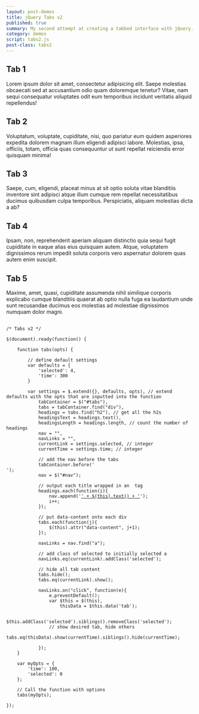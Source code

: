 ```yaml
---
layout: post-demos
title: jQuery Tabs v2
published: true
summary: My second attempt at creating a tabbed interface with jQuery.
category: demos
script: tabs2.js
post-class: tabs2
---
```


<div id="tabs" class="tabs-container">
    <div class="tab">
        <h2>Tab 1</h2>
        <p>Lorem ipsum dolor sit amet, consectetur adipisicing elit. Saepe molestias obcaecati sed at accusantium odio quam doloremque tenetur? Vitae, nam sequi consequatur voluptates odit eum temporibus incidunt veritatis aliquid repellendus!</p>
    </div>
    <div class="tab">
        <h2>Tab 2</h2>
        <p>Voluptatum, voluptate, cupiditate, nisi, quo pariatur eum quidem asperiores expedita dolorem magnam illum eligendi adipisci labore. Molestias, ipsa, officiis, totam, officia quas consequuntur ut sunt repellat reiciendis error quisquam minima!</p>
    </div>
    <div class="tab">
        <h2>Tab 3</h2>
        <p>Saepe, cum, eligendi, placeat minus at sit optio soluta vitae blanditiis inventore sint adipisci atque illum cumque rem repellat necessitatibus ducimus quibusdam culpa temporibus. Perspiciatis, aliquam molestias dicta a ab?</p>
    </div>
    <div class="tab">
        <h2>Tab 4</h2>
        <p>Ipsam, non, reprehenderit aperiam aliquam distinctio quia sequi fugit cupiditate in eaque alias eius quisquam autem. Atque, voluptatem dignissimos rerum impedit soluta corporis vero aspernatur dolorem quas autem enim suscipit.</p>
    </div>
    <div class="tab">
        <h2>Tab 5</h2>
        <p>Maxime, amet, quasi, cupiditate assumenda nihil similique corporis explicabo cumque blanditiis quaerat ab optio nulla fuga ea laudantium unde sunt recusandae ducimus eos molestias ad molestiae dignissimos numquam dolor magni.</p>
    </div>
</div>

<pre>
    <code>
/* Tabs v2 */

$(document).ready(function() {

    function tabs(opts) {

        // define default settings
        var defaults = {
            'selected': 4,
            'time': 300
        }

        var settings = $.extend({}, defaults, opts), // extend defaults with the opts that are inputted into the function
            tabContainer = $("#tabs"),
            tabs = tabContainer.find("div"),
            headings = tabs.find("h2"), // get all the h2s
            headingsText = headings.text(),
            headingsLength = headings.length, // count the number of headings
            nav = "",
            navLinks = "",
            currentLink = settings.selected, // integer
            currentTime = settings.time; // integer

            // add the nav before the tabs
            tabContainer.before('<nav id="nav" />');
            nav = $("#nav");

            // output each title wrapped in an <a> tag
            headings.each(function(i){
                nav.append('<a href="#" data-tab="'+i+'">' + $(this).text() + '</a>');
                i++;
            });

            // put data-content onto each div
            tabs.each(function(j){
                $(this).attr("data-content", j+1);
            });

            navLinks = nav.find("a");

            // add class of selected to initially selected a
            navLinks.eq(currentLink).addClass('selected');

            // hide all tab content
            tabs.hide();
            tabs.eq(currentLink).show();

            navLinks.on("click", function(e){
                e.preventDefault();
                var $this = $(this),
                    thisData = $this.data('tab');

                $this.addClass('selected').siblings().removeClass('selected');
                // show desired tab, hide others
                tabs.eq(thisData).show(currentTime).siblings().hide(currentTime);

            });
    }

    var myOpts = {
        'time': 100,
        'selected': 0
    };

    // Call the function with options
    tabs(myOpts);

});
    </code>
</pre>